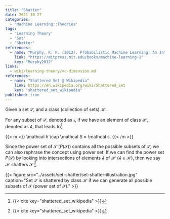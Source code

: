```yaml
---
title: "Shatter"
date: 2021-10-27
categories:
  - 'Machine Learning::Theories'
tags:
  - 'Learning Theory'
  - 'Set'
  - 'Shatter'
references:
  - name: "Murphy, K. P. (2012). Probabilistic Machine Learning: An Introduction."
    link: "https://mitpress.mit.edu/books/machine-learning-1"
    key: "Murphy2012"
links:
  - wiki/learning-theory/vc-dimension.md
references:
  - name: "Shattered Set @ Wikipedia"
    link: https://en.wikipedia.org/wiki/Shattered_set
    key: "shattered_set_wikipedia"
published: true
---
```


Given a set $\mathcal S$, and a class (collection of sets) $\mathcal H$.

For any subset of $\mathcal S$, denoted as $\mathcal s$, if we have an element of class $\mathcal H$, denoted as $\mathcal h$, that leads to[^shattered_set_wikipedia]

{{< m >}}
\mathcal h \cap \mathcal S = \mathcal s.
{{< /m >}}

Since the power set of $\mathcal S$ ($P(\mathcal S)$) contains all the possible subsets of $\mathcal S$, we can also rephrase the concept using power set. If we can find the power set $P(\mathcal S)$ by looking into intersections of elements $\mathcal h$ of $\mathcal H$ ($\mathcal h\in \mathcal H$), then we say $\mathcal H$ shatters $\mathcal S$ [^shattered_set_wikipedia].


{{< figure src="../assets/set-shatter/set-shatter-illustration.jpg" caption="Set $\mathcal S$ is shattered by class $\mathcal H$ if we can generate all possible subsets of $\mathcal S$ (power set of $\mathcal S$)." >}}



[^shattered_set_wikipedia]: {{< cite key="shattered_set_wikipedia" >}}